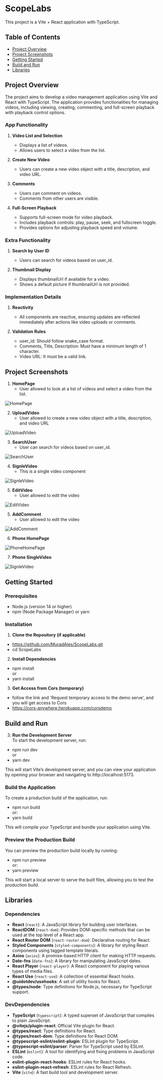 # ScopeLabs

This project is a Vite + React application with TypeScript.

## Table of Contents
- [Project Overview](#project-overview)
- [Project Screenshots](#project-screenshots)
- [Getting Started](#getting-started)
- [Build and Run](#build-and-run)
- [Libraries](#libraries)


## Project Overview

The project aims to develop a video management application using Vite and React with TypeScript. The application provides functionalities for managing videos, including viewing, creating, commenting, and full-screen playback with playback control options.

### App Functionality

1. **Video List and Selection**

    - Displays a list of videos.
    - Allows users to select a video from the list.
    
2. **Create New Video**

    - Users can create a new video object with a title, description, and video URL.

3. **Comments**

    - Users can comment on videos.
    - Comments from other users are visible.
    
4. **Full-Screen Playback**

    - Supports full-screen mode for video playback.
    - Includes playback controls: play, pause, seek, and fullscreen toggle.
    - Provides options for adjusting playback speed and volume.

### Extra Functionality

1. **Search by User ID**

    - Users can search for videos based on user_id.

2. **Thumbnail Display**

    - Displays thumbnailUrl if available for a video.
    - Shows a default picture if thumbnailUrl is not provided.

### Implementation Details

1. **Reactivity**

    - All components are reactive, ensuring updates are reflected immediately after actions like video uploads or comments.

2. **Validation Rules**

    - user_id: Should follow snake_case format.
    - Comments, Title, Description: Must have a minimum length of 1 character.
    - Video URL: It must be a valid link.

## Project Screenshots
1. **HomePage**
    - User allowed to look at a list of videos and select a video from the list.
    
![HomePage](https://github.com/user-attachments/assets/c26a11ec-2dad-48da-87d3-b1485a900514)

2. **UploadVideo**
    - User allowed to create a new video object with a title, description, and video URL
    
![UploadVideo](https://github.com/user-attachments/assets/af52a0fb-9a89-4d64-8ecf-453a5fb1a3da)

3. **SearchUser**
    - User can search for videos based on user_id.
    
![SearchUser](https://github.com/user-attachments/assets/735e9e3b-eae0-4021-a1d5-27d4ea640dcd)

4. **SignleVideo**
    - This is a single video component
    
![SignleVideo](https://github.com/MuradAles/ScopeLabs/assets/53098880/bfe8aab4-895c-4696-971a-4c59a7999e4a)

5. **EditVideo**
    - User allowed to edit the video
    
![EditVideo](https://github.com/user-attachments/assets/25ef4bc7-7cae-41fe-8590-c46ec5a315b5)

5. **AddComment**
    - User allowed to edit the video
    
![AddComment](https://github.com/user-attachments/assets/0cb01175-1dc0-4364-a156-a97730c920f0)

6. **Phone HomePage**

![PhoneHomePage](https://github.com/user-attachments/assets/6058d2e7-4be0-4957-918a-565b63ba9cd4)

7. **Phone SingleVideo**

![SignleVideo](https://github.com/user-attachments/assets/67e5460d-9f09-4956-a087-31b3068eb344)

## Getting Started

### Prerequisites
- Node.js (version 14 or higher)
- npm (Node Package Manager) or yarn

### Installation

1. **Clone the Repository (if applicable)**
  - https://github.com/MuradAles/ScopeLabs.git
  - cd ScopeLabs

2. **Install Dependencies**
  - npm install
  <br>or
  - yarn install

3. **Get Access from Cors (temporary)**
 - follow the link and 'Request temporary access to the demo serve', and you will get access to Cors
 - https://cors-anywhere.herokuapp.com/corsdemo


## Build and Run
3. **Run the Development Server**
<br>To start the development server, run:
  - npm run dev
  <br>or
  - yarn dev
    
This will start Vite’s development server, and you can view your application by opening your browser and navigating to http://localhost:5173.

### Build the Application
To create a production build of the application, run:
  - npm run build
  <br>or:
  - yarn build
  
This will compile your TypeScript and bundle your application using Vite.

### Preview the Production Build
You can preview the production build locally by running:
  - npm run preview
  <br>or:
  - yarn preview

This will start a local server to serve the built files, allowing you to test the production build.

## Libraries

### Dependencies
- **React** (`react`): A JavaScript library for building user interfaces.
- **ReactDOM** (`react-dom`): Provides DOM-specific methods that can be used at the top level of a React app.
- **React Router DOM** (`react-router-dom`): Declarative routing for React.
- **Styled Components** (`styled-components`): A library for styling React components using tagged template literals.
- **Axios** (`axios`): A promise-based HTTP client for making HTTP requests.
- **Date-fns** (`date-fns`): A library for manipulating JavaScript dates.
- **React Player** (`react-player`): A React component for playing various types of media files.
- **React Use** (`react-use`): A collection of essential React hooks.
- **@uidotdev/usehooks**: A set of utility hooks for React.
- **@types/node**: Type definitions for Node.js, necessary for TypeScript support.

### DevDependencies
- **TypeScript** (`typescript`): A typed superset of JavaScript that compiles to plain JavaScript.
- **@vitejs/plugin-react**: Official Vite plugin for React.
- **@types/react**: Type definitions for React.
- **@types/react-dom**: Type definitions for React DOM.
- **@typescript-eslint/eslint-plugin**: ESLint plugin for TypeScript.
- **@typescript-eslint/parser**: Parser for TypeScript used by ESLint.
- **ESLint** (`eslint`): A tool for identifying and fixing problems in JavaScript code.
- **eslint-plugin-react-hooks**: ESLint rules for React hooks.
- **eslint-plugin-react-refresh**: ESLint rules for React Refresh.
- **Vite** (`vite`): A fast build tool and development server.
